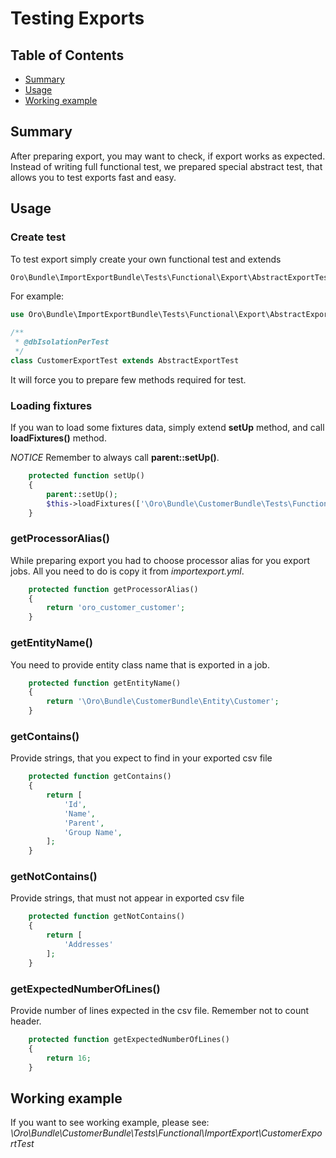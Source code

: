 Testing Exports
========

Table of Contents
-----------------
 - [Summary](#summary)
 - [Usage](#usage)
 - [Working example](#working-example)

Summary
-------
After preparing export, you may want to check, if export works as expected.
Instead of writing full functional test, we prepared special abstract test, 
that allows you to test exports fast and easy.

Usage
-----
### Create test

To test export simply create your own functional test and extends

```php
Oro\Bundle\ImportExportBundle\Tests\Functional\Export\AbstractExportTest;
```

For example:
```php
use Oro\Bundle\ImportExportBundle\Tests\Functional\Export\AbstractExportTest;

/**
 * @dbIsolationPerTest
 */
class CustomerExportTest extends AbstractExportTest
```

It will force you to prepare few methods required for test.

### Loading fixtures

If you wan to load some fixtures data, simply extend **setUp** method,
and call **loadFixtures()** method.

*NOTICE* Remember to always call **parent::setUp()**.

```php
    protected function setUp()
    {
        parent::setUp();
        $this->loadFixtures(['\Oro\Bundle\CustomerBundle\Tests\Functional\DataFixtures\LoadCustomers']);
    }
```

### getProcessorAlias()
While preparing export you had to choose processor alias for you export jobs.
All you need to do is copy it from *importexport.yml*.

```php
    protected function getProcessorAlias()
    {
        return 'oro_customer_customer';
    }

```

### getEntityName()
You need to provide entity class name that is exported in a job.

```php
    protected function getEntityName()
    {
        return '\Oro\Bundle\CustomerBundle\Entity\Customer';
    }
```

### getContains()
Provide strings, that you expect to find in your exported csv file

```php
    protected function getContains()
    {
        return [
            'Id',
            'Name',
            'Parent',
            'Group Name',
        ];
    }
```

### getNotContains()
Provide strings, that must not appear in exported csv file
```php
    protected function getNotContains()
    {
        return [
            'Addresses'
        ];
    }
```

### getExpectedNumberOfLines()
Provide number of lines expected in the csv file. 
Remember not to count header.

```php
    protected function getExpectedNumberOfLines()
    {
        return 16;
    }
```

Working example
---------------
If you want to see working example, please see: 
*\Oro\Bundle\CustomerBundle\Tests\Functional\ImportExport\CustomerExportTest* 

